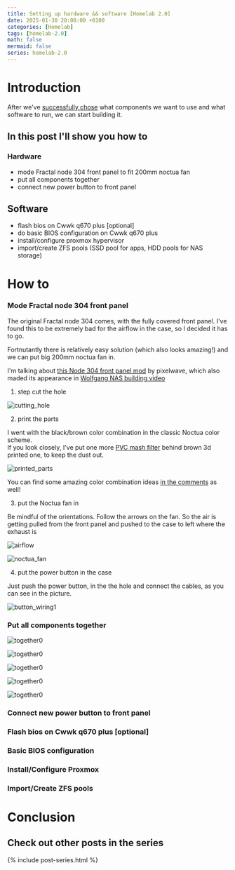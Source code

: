 ```yaml
---
title: Setting up hardware && software [Homelab 2.0]
date: 2025-01-30 20:00:00 +0100
categories: [Homelab]
tags: [homelab-2.0]
math: false
mermaid: false
series: homelab-2.0
---
```


# Introduction
After we've [successfully chose](https://blog.thetechcorner.sk/posts/Hw-Sw-choices-alternatives/) what components we want to use and what software to run, we can start building it.

## In this post I'll show you how to
### Hardware
* mode Fractal node 304 front panel to fit 200mm noctua fan
* put all components together
* connect new power button to front panel

## Software
* flash bios on Cwwk q670 plus [optional] 
* do basic BIOS configuration on Cwwk q670 plus
* install/configure proxmox hypervisor
* import/create ZFS pools (SSD pool for apps, HDD pools for NAS storage)



# How to
### Mode Fractal node 304 front panel
The original Fractal node 304 comes, with the fully covered front panel. I've found this to be extremely bad for the airflow in the case, so I decided it has to go.

Fortnutantly there is relatively easy solution (which also looks amazing!) and we can put big 200mm noctua fan in.

I'm talking about [this Node 304 front panel mod](https://www.printables.com/model/137181-200mm-fan-front-for-fractal-node-304/files) by pixelwave, which also maded its appearance in [Wolfgang NAS building video](https://www.youtube.com/watch?v=wwsgCkbogMM) 

1. step cut the hole   
   
![cutting_hole](/assets/img/posts/2025-01-30-Setting-up-hw-sw-homelabe2-0.md/cut_hole.jpg)

2. print the parts 

I went with the black/brown color combination in the classic Noctua color scheme.   
If you look closely, I've put one more [PVC mash filter](https://www.aliexpress.com/item/1005006245902609.html?spm=a2g0o.order_list.order_list_main.29.21ef1802qgGLi6) behind brown 3d printed one, to keep the dust out.


![printed_parts](/assets/img/posts/2025-01-30-Setting-up-hw-sw-homelabe2-0.md/printed_parts.jpg)

You can find some amazing color combination ideas [in the comments](https://www.printables.com/model/137181-200mm-fan-front-for-fractal-node-304/comments) as well!

 
3. put the Noctua fan in   
  
Be mindful of the orientations. Follow the arrows on the fan. So the air is getting pulled from the front panel and pushed to the case to left where the exhaust is
   
![airflow](/assets/img/posts/2025-01-30-Setting-up-hw-sw-homelabe2-0.md/airflow.jpg)

![noctua_fan](/assets/img/posts/2025-01-30-Setting-up-hw-sw-homelabe2-0.md/noctua_fan.jpg)


4. put the power button in the case

Just push the power button, in the the hole and connect the cables, as you can see in the picture.

![button_wiring1](/assets/img/posts/2025-01-30-Setting-up-hw-sw-homelabe2-0.md/button_wiring1.jpg)


### Put all components together
![together0](/assets/img/posts/2025-01-30-Setting-up-hw-sw-homelabe2-0.md/together0.jpg)


![together0](/assets/img/posts/2025-01-30-Setting-up-hw-sw-homelabe2-0.md/together1.jpg)


![together0](/assets/img/posts/2025-01-30-Setting-up-hw-sw-homelabe2-0.md/together2.jpg)


![together0](/assets/img/posts/2025-01-30-Setting-up-hw-sw-homelabe2-0.md/together3.jpg)


![together0](/assets/img/posts/2025-01-30-Setting-up-hw-sw-homelabe2-0.md/together4.jpg)



### Connect new power button to front panel


### Flash bios on Cwwk q670 plus [optional] 

### Basic BIOS configuration

### Install/Configure Proxmox

### Import/Create ZFS pools 


# Conclusion





## Check out other posts in the series
{% include post-series.html %}
